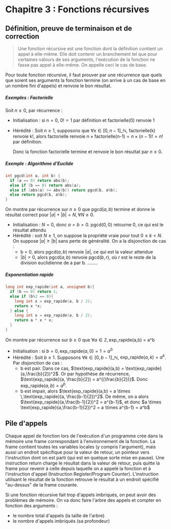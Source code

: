 # Chapitre 3 : Fonctions récursives
## Définition, preuve de terminaison et de correction

> Une fonction récursive est une fonction dont la définition contient un appel à
> elle-même. Elle doit contenir un branchement tel que pour certaines valours de
> ses arguments, l'exécution de la fonction ne fasse pas appel à elle-même. On
> appelle ceci le cas de base.

Pour toute fonction récursive, il faut prouver par une récurrence que quels que
soient ses arguments la fonction termine (on arrive à un cas de base en un
nombre fini d'appels) et renvoie le bon résultat.

##### Exemples : Factorielle
Soit $n \geq 0$, par récurrence :
- Initialisation : si $n = 0$, $0! = 1$ par définition et factorielle(0) renvoie 1
- Hérédité : Soit $n \geq 1$, supposons que $\forall x \in [0,n-1]\_{\mathbb{N}}$, factorielle(k)
  renvoie k!, alors factorielle renvoie $n \times \text{factorielle(n-1)} = n \times (n-1)! = n!$ par définition.

  Donc la fonction factorielle termine et renvoie le bon résultat par $n \geq 0$.

##### Exemple : Algorithme d'Euclide
```c
int pgcd(int a, int b) {
  if (a == 0) return abs(b);
  else if (b == 0) return abs(a);
  else if (abs(a) >= abs(b)) return pgcd(b, a%b);
  else return pgcd(b, a%b);
}
```

On montre par récurrence sur $n \geq 0$ que $\text{pgcd}(a, b)$ termine et donne
le résultat correct pour $|a| + |b| = N, \forall N \geq 0$.
- Initialisation : $N = 0$, donc $a = b = 0$. $\text{pgcd}(0,0)$ retourne 0, ce
  qui est le résultat attendu
- Hérédité : soit $N \geq 1$, on suppose la propriété vraie pour tout $0 \leq k < N$.
  On suppose $|a| \geq |b|$ sans perte de généralité. On a la disjonction de
  cas :
  - b = 0, alors $\text{pgcd}(a,b)$ renvoie $|a|$, ce qui est la valeur attendue
  - $|b| > 0$, alors $\text{pgcd}(a,b)$ renvoie $\text{pgcd}(b,r)$, où $r$ est
    le reste de la division euclidienne de a par b.
    ........

##### Exponentiation rapide
```c
long int exp_rapide(int a, unsigned b){
  if (b == 0) return 1;
  else if (b%2 == 0){
    long int x = exp_rapide(a, b / 2);
    return x *x;
  } else {
    long int x = exp_rapide(a, b / 2);
    return a * x * x;
  }
}
```

On montre par récurrence sur $b \geq 0$ que $\forall a \in \mathbb{Z}, \text{exp_rapide(a,b) = a^b}$
- Initialisation : si $b = 0, \text{exp_rapide}(a,0) = 1 = a^0$
- Hérédité : Soit $b \geq 1$. Supposons $\forall k  \in [0, b-1]\_{\mathbb{N}}$,
  $\text{exp_rapide}(a,k) = a^k$. Par disjonction de cas :
  - b est pair. Dans ce cas, $\text{exp_rapide}(a,b) = \text{exp_rapide}(a,\frac{b}{2})^2$.
    Or par hypothèse de récurrence, $\text{exp_rapide}(a, \frac{b}{2}) = a^{(\frac{b}{2})}$.
    Donc $\text{exp_rapide}(a, b) = a^b$.
  - b est impair, alors $\text{exp_rapide}(a,b) = a \times \,\text{exp_rapide}(a, \frac{b-1}{2})^2$.
    De même, on a alors $\text{exp_rapide}(a,\frac{b-1}{2})^2 = a^{b-1}$, et
    donc $a \times \text{exp_rapide}(a,\frac{b-1}{2})^2 = a \times a^{b-1} = a^b$

## Pile d'appels
Chaque appel de fonction lors de l'exécution d'un programme crée dans la mémoire
une frame correspondant à l'environnement de la fonction. La frame contient
toutes les variables locales (y compris l'argument), mais aussi un endroit
spécifique pour la valeur de retour, un pointeur vers l'instruction dont on est
parti (qui est en quelque sorte mise en pause). 
Une instruction return charge le résultat dans la valeur de retour, puis quitte
la frame pour revenir à celle depuis laquelle on a appelé la fonction et à
l'instruction d'appel (Instruction Register/Program Counter).
L'instruction utilisant le résultat de la fonction retrouve le résultat à un
endroit spécifié "au-dessus" de la frame courante.

Si une fonction récursive fait trop d'appels imbriqués, on peut avoir des
problèmes de mémoire.
On va donc faire l'arbre des appels et compter en fonction des arguments :
- le nombre total d'appels (la taille de l'arbre)
- le nombre d'appels imbriqués (sa profondeur)
